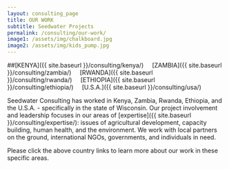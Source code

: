 ```yaml
---
layout: consulting_page
title: OUR WORK
subtitle: Seedwater Projects
permalink: /consulting/our-work/
image1: /assets/img/chalkboard.jpg
image2: /assets/img/kids_pump.jpg
---
```

##[KENYA]({{ site.baseurl }}/consulting/kenya/)&nbsp;&nbsp;&nbsp;&nbsp;&nbsp;[ZAMBIA]({{ site.baseurl }}/consulting/zambia/)&nbsp;&nbsp;&nbsp;&nbsp;&nbsp;[RWANDA]({{ site.baseurl }}/consulting/rwanda/)&nbsp;&nbsp;&nbsp;&nbsp;&nbsp;[ETHIOPIA]({{ site.baseurl }}/consulting/ethiopia/)&nbsp;&nbsp;&nbsp;&nbsp;&nbsp;[U.S.A.]({{ site.baseurl }}/consulting/usa/)

Seedwater Consulting has worked in Kenya, Zambia, Rwanda, Ethiopia, and the U.S.A. - specifically in the state of Wisconsin. Our project involvement and leadership focuses in our areas of [expertise]({{ site.baseurl }}/consulting/expertise/): issues of agricultural development, capacity building, human health, and the environment. We work with local partners on the ground, international NGOs, governments, and individuals in need.

Please click the above country links to learn more about our work in these specific areas.